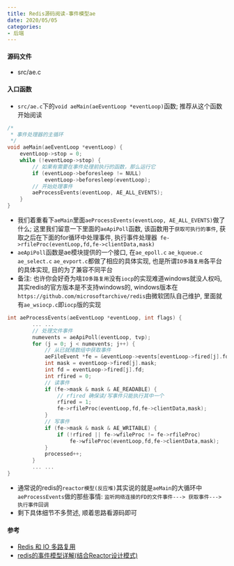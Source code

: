 ```yaml
---
title: Redis源码阅读-事件模型ae
date: 2020/05/05
categories: 
- 后端
---
```

#### 源码文件
* src/ae.c


#### 入口函数
* `src/ae.c`下的`void aeMain(aeEventLoop *eventLoop)`函数; 推荐从这个函数开始阅读
```c
/*
 * 事件处理器的主循环
 */
void aeMain(aeEventLoop *eventLoop) {
    eventLoop->stop = 0;
    while (!eventLoop->stop) {
        // 如果有需要在事件处理前执行的函数，那么运行它
        if (eventLoop->beforesleep != NULL)
            eventLoop->beforesleep(eventLoop);
        // 开始处理事件
        aeProcessEvents(eventLoop, AE_ALL_EVENTS);
    }
}

```
* 我们着重看下`aeMain`里面`aeProcessEvents(eventLoop, AE_ALL_EVENTS)`做了什么; 这里我们留意一下里面的`aeApiPoll`函数, 该函数用于`获取可执行的事件`, 获取之后在下面的for循环中处理事件, 执行事件处理器` fe->rfileProc(eventLoop,fd,fe->clientData,mask)`
*  `aeApiPoll`函数是ae模块提供的一个接口, 在`ae_epoll.c` `ae_kqueue.c` `ae_select.c` `ae_evport.c`都做了相应的具体实现, 也是所谓`IO多路复用`各平台的具体实现, 目的为了兼容不同平台
* 备注: 也许你会好奇为啥`IO多路复用`没有`iocp`的实现难道windows就没人权吗, 其实redis的官方版本是不支持windows的, windows版本在`https://github.com/microsoftarchive/redis`由微软团队自己维护, 里面就有`ae_wsiocp.c`即`iocp`版的实现
```c
int aeProcessEvents(aeEventLoop *eventLoop, int flags) {
        ... ...
        // 处理文件事件
        numevents = aeApiPoll(eventLoop, tvp);
        for (j = 0; j < numevents; j++) {
            // 从已就绪数组中获取事件
            aeFileEvent *fe = &eventLoop->events[eventLoop->fired[j].fd];
            int mask = eventLoop->fired[j].mask;
            int fd = eventLoop->fired[j].fd;
            int rfired = 0;
            // 读事件
            if (fe->mask & mask & AE_READABLE) {
                // rfired 确保读/写事件只能执行其中一个
                rfired = 1;
                fe->rfileProc(eventLoop,fd,fe->clientData,mask);
            }
            // 写事件
            if (fe->mask & mask & AE_WRITABLE) {
                if (!rfired || fe->wfileProc != fe->rfileProc)
                    fe->wfileProc(eventLoop,fd,fe->clientData,mask);
            }
            processed++;
        }
        ... ...
}

```
* 通常说的redis的`reactor模型(反应堆)`其实说的就是`aeMain`的大循环中`aeProcessEvents`做的那些事情: `监听网络连接的FD的文件事件---> 获取事件---> 执行事件回调`
* 剩下具体细节不多赘述, 顺着思路看源码即可

#### 参考
* [Redis 和 IO 多路复用](https://www.cnblogs.com/john8169/p/9780484.html)
* [redis的事件模型详解(结合Reactor设计模式)](https://blog.csdn.net/gdj0001/article/details/80268836)